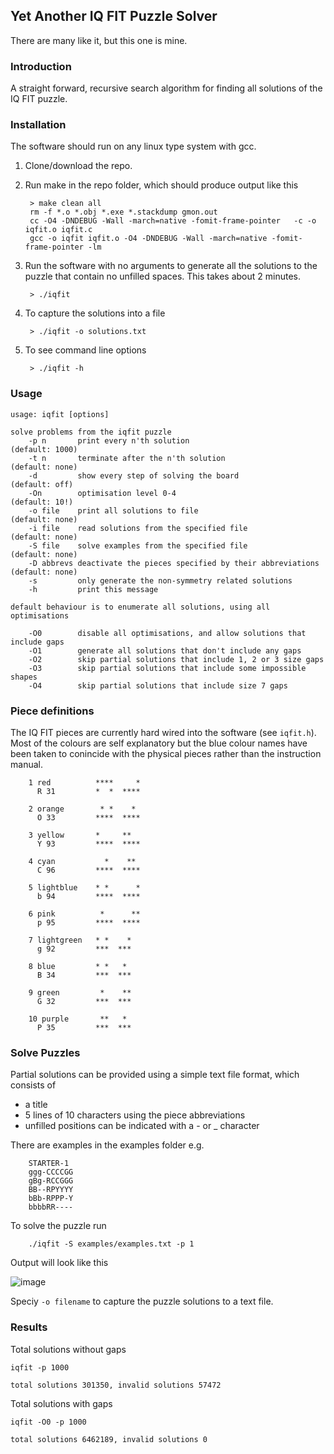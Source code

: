 ## Yet Another IQ FIT Puzzle Solver

There are many like it, but this one is mine.

### Introduction

A straight forward, recursive search algorithm for finding all solutions of the IQ FIT puzzle.

### Installation

The software should run on any linux type system with gcc.

1. Clone/download the repo.
2. Run make in the repo folder, which should produce output like this
    
        > make clean all
        rm -f *.o *.obj *.exe *.stackdump gmon.out
        cc -O4 -DNDEBUG -Wall -march=native -fomit-frame-pointer   -c -o iqfit.o iqfit.c
        gcc -o iqfit iqfit.o -O4 -DNDEBUG -Wall -march=native -fomit-frame-pointer -lm

3. Run the software with no arguments to generate all the solutions to the puzzle that contain no unfilled spaces. This takes about 2 minutes.

        > ./iqfit

4. To capture the solutions into a file

        > ./iqfit -o solutions.txt

5. To see command line options

        > ./iqfit -h

### Usage

    usage: iqfit [options]

    solve problems from the iqfit puzzle
        -p n       print every n'th solution                              (default: 1000)
        -t n       terminate after the n'th solution                      (default: none)
        -d         show every step of solving the board                   (default: off)
        -On        optimisation level 0-4                                 (default: 10!)
        -o file    print all solutions to file                            (default: none)
        -i file    read solutions from the specified file                 (default: none)
        -S file    solve examples from the specified file                 (default: none)
        -D abbrevs deactivate the pieces specified by their abbreviations (default: none)
        -s         only generate the non-symmetry related solutions
        -h         print this message

    default behaviour is to enumerate all solutions, using all optimisations

        -O0        disable all optimisations, and allow solutions that include gaps
        -O1        generate all solutions that don't include any gaps
        -O2        skip partial solutions that include 1, 2 or 3 size gaps
        -O3        skip partial solutions that include some impossible shapes
        -O4        skip partial solutions that include size 7 gaps

### Piece definitions

The IQ FIT pieces are currently hard wired into the software (see `iqfit.h`). Most of the colours are self explanatory 
but the blue colour names have been taken to conincide with the physical pieces rather than the instruction manual.

        1 red          ****     *
          R 31         *  *  ****

        2 orange        * *    *
          O 33         ****  ****

        3 yellow       *     **
          Y 93         ****  ****

        4 cyan           *    **
          C 96         ****  ****

        5 lightblue    * *      *
          b 94         ****  ****

        6 pink          *      **
          p 95         ****  ****

        7 lightgreen   * *    *
          g 92         ***  ***

        8 blue         * *   *
          B 34         ***  ***

        9 green         *    **
          G 32         ***  ***

        10 purple       **   *
          P 35         ***  ***

### Solve Puzzles

Partial solutions can be provided using a simple text file format, which consists of 

* a title
* 5 lines of 10 characters using the piece abbreviations
* unfilled positions can be indicated with a - or _ character

There are examples in the examples folder e.g.

        STARTER-1
        ggg-CCCCGG
        gBg-RCCGGG
        BB--RPYYYY
        bBb-RPPP-Y
        bbbbRR----

To solve the puzzle run

        ./iqfit -S examples/examples.txt -p 1

Output will look like this

![image](https://github.com/isohelio/puzzles/assets/38924166/404b84f9-71d0-4883-a004-3b5d0908dee8)


Speciy `-o filename` to capture the puzzle solutions to a text file.

### Results

Total solutions without gaps


    iqfit -p 1000

    total solutions 301350, invalid solutions 57472

Total solutions with gaps

    iqfit -O0 -p 1000

    total solutions 6462189, invalid solutions 0


